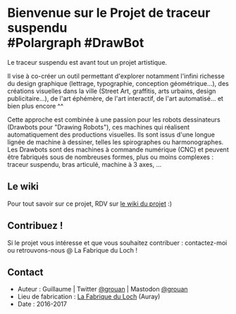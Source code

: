 # Bienvenue sur le Projet de traceur suspendu<br />#Polargraph #DrawBot

Le traceur suspendu est avant tout un projet artistique.

Il vise à co-créer un outil permettant d'explorer notamment l'infini richesse du design graphique (lettrage, typographie, conception géométrique...), des créations visuelles dans la ville (Street Art, graffitis, arts urbains, design publicitaire...), de l'art éphémère, de l'art interactif, de l'art automatisé... et bien plus encore ^^

Cette approche est combinée à une passion pour les robots dessinateurs (Drawbots pour "Drawing Robots"), ces machines qui réalisent automatiquement des productions visuelles. Ils sont issus d'une longue lignée de machine à dessiner, telles les spirographes ou harmonographes. Les Drawbots sont des machines à commande numérique (CNC) et peuvent être fabriqués sous de nombreuses formes, plus ou moins complexes : traceur suspendu, bras articulé, machine à 3 axes, ...

## Le wiki
Pour tout savoir sur ce projet, RDV sur [le wiki du projet](https://github.com/grouan/traceur-suspendu/wiki) :)

## Contribuez !
Si le projet vous intéresse et que vous souhaitez contribuer : contactez-moi ou retrouvons-nous @ La Fabrique du Loch !

## Contact
* Auteur : Guillaume | Twitter <a href="http://twitter.com/grouan" target="_blank">@grouan</a> | Mastodon <a href="http://mamot.fr/@grouan" target="_blank">@grouan</a><br />
* Lieu de fabrication : <a href="http://www.lafabriqueduloch.org" target="_blank">La Fabrique du Loch</a> (Auray)<br />
* Date : 2016-2017

